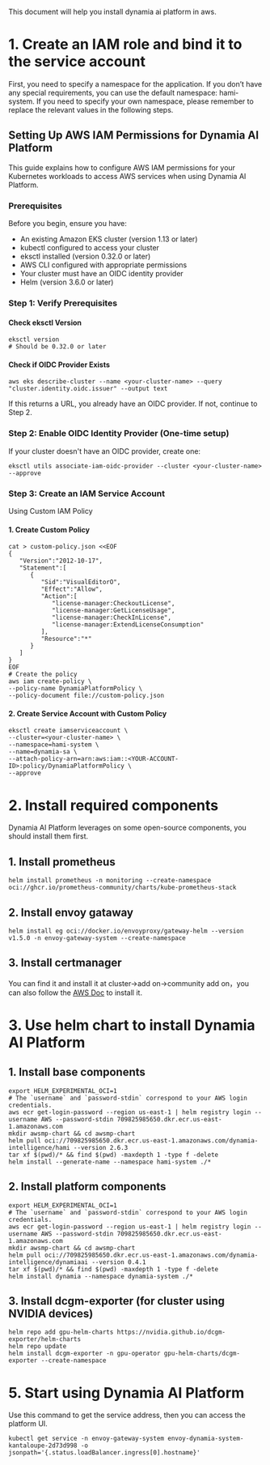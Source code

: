 This document will help you install dynamia ai platform in aws.
# 1. Create an IAM role and bind it to the service account
First, you need to specify a namespace for the application. If you don’t have any special requirements, you can use the default namespace: hami-system.
If you need to specify your own namespace, please remember to replace the relevant values in the following steps.
## Setting Up AWS IAM Permissions for Dynamia AI Platform
This guide explains how to configure AWS IAM permissions for your Kubernetes workloads to access AWS services when using  Dynamia AI Platform.
### Prerequisites
Before you begin, ensure you have:
- An existing Amazon EKS cluster (version 1.13 or later)
- kubectl configured to access your cluster
- eksctl installed (version 0.32.0 or later)
- AWS CLI configured with appropriate permissions
- Your cluster must have an OIDC identity provider
- Helm (version 3.6.0 or later)
### Step 1: Verify Prerequisites
#### Check eksctl Version
```
eksctl version
# Should be 0.32.0 or later
```
#### Check if OIDC Provider Exists
```
aws eks describe-cluster --name <your-cluster-name> --query "cluster.identity.oidc.issuer" --output text
```
If this returns a URL, you already have an OIDC provider. If not, continue to Step 2.
### Step 2: Enable OIDC Identity Provider (One-time setup)
If your cluster doesn't have an OIDC provider, create one:
```
eksctl utils associate-iam-oidc-provider --cluster <your-cluster-name> --approve
```
### Step 3: Create an IAM Service Account
Using Custom IAM Policy
#### 1. Create Custom Policy
```
cat > custom-policy.json <<EOF
{
   "Version":"2012-10-17",
   "Statement":[
      {
         "Sid":"VisualEditorO",
         "Effect":"Allow",
         "Action":[
            "license-manager:CheckoutLicense",
            "license-manager:GetLicenseUsage",
            "license-manager:CheckInLicense",
            "license-manager:ExtendLicenseConsumption"
         ],
         "Resource":"*"
      }
   ]
}
EOF
# Create the policy
aws iam create-policy \ 
--policy-name DynamiaPlatformPolicy \ 
--policy-document file://custom-policy.json
```
#### 2. Create Service Account with Custom Policy
```
eksctl create iamserviceaccount \ 
--cluster=<your-cluster-name> \ 
--namespace=hami-system \ 
--name=dynamia-sa \ 
--attach-policy-arn=arn:aws:iam::<YOUR-ACCOUNT-ID>:policy/DynamiaPlatformPolicy \ 
--approve
```
# 2. Install required components 
Dynamia AI Platform leverages on some open-source components, you should install them first.
## 1. Install prometheus
```
helm install prometheus -n monitoring --create-namespace oci://ghcr.io/prometheus-community/charts/kube-prometheus-stack
```
## 2. Install envoy gataway
```
helm install eg oci://docker.io/envoyproxy/gateway-helm --version v1.5.0 -n envoy-gateway-system --create-namespace
```
## 3. Install certmanager
You can find it and install it at cluster->add on->community add on，you can also follow the [AWS Doc](https://docs.aws.amazon.com/eks/latest/userguide/lbc-manifest.html#lbc-cert) to install it.
# 3. Use helm chart to install Dynamia AI Platform
## 1. Install base components
```
export HELM_EXPERIMENTAL_OCI=1
# The `username` and `password-stdin` correspond to your AWS login credentials.
aws ecr get-login-password --region us-east-1 | helm registry login --username AWS --password-stdin 709825985650.dkr.ecr.us-east-1.amazonaws.com
mkdir awsmp-chart && cd awsmp-chart
helm pull oci://709825985650.dkr.ecr.us-east-1.amazonaws.com/dynamia-intelligence/hami --version 2.6.3
tar xf $(pwd)/* && find $(pwd) -maxdepth 1 -type f -delete
helm install --generate-name --namespace hami-system ./*
```
## 2. Install platform components
```
export HELM_EXPERIMENTAL_OCI=1
# The `username` and `password-stdin` correspond to your AWS login credentials.
aws ecr get-login-password --region us-east-1 | helm registry login --username AWS --password-stdin 709825985650.dkr.ecr.us-east-1.amazonaws.com
mkdir awsmp-chart && cd awsmp-chart
helm pull oci://709825985650.dkr.ecr.us-east-1.amazonaws.com/dynamia-intelligence/dynamiaai --version 0.4.1
tar xf $(pwd)/* && find $(pwd) -maxdepth 1 -type f -delete
helm install dynamia --namespace dynamia-system ./*
```
## 3. Install dcgm-exporter (for cluster using NVIDIA devices)
```
helm repo add gpu-helm-charts https://nvidia.github.io/dcgm-exporter/helm-charts
helm repo update
helm install dcgm-exporter -n gpu-operator gpu-helm-charts/dcgm-exporter --create-namespace
```
# 5. Start using Dynamia AI Platform
Use this command to get the service address, then you can access the platform UI.
```
kubectl get service -n envoy-gateway-system envoy-dynamia-system-kantaloupe-2d73d998 -o jsonpath='{.status.loadBalancer.ingress[0].hostname}'
```
